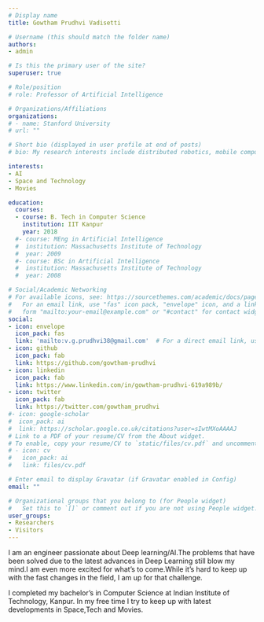 ```yaml
---
# Display name
title: Gowtham Prudhvi Vadisetti

# Username (this should match the folder name)
authors:
- admin

# Is this the primary user of the site?
superuser: true

# Role/position
# role: Professor of Artificial Intelligence

# Organizations/Affiliations
organizations:
# - name: Stanford University
# url: ""

# Short bio (displayed in user profile at end of posts)
# bio: My research interests include distributed robotics, mobile computing and programmable matter.

interests:
- AI
- Space and Technology
- Movies

education:
  courses:
  - course: B. Tech in Computer Science
    institution: IIT Kanpur
    year: 2018
  #- course: MEng in Artificial Intelligence
  #  institution: Massachusetts Institute of Technology
  #  year: 2009
  #- course: BSc in Artificial Intelligence
  #  institution: Massachusetts Institute of Technology
  #  year: 2008

# Social/Academic Networking
# For available icons, see: https://sourcethemes.com/academic/docs/page-builder/#icons
#   For an email link, use "fas" icon pack, "envelope" icon, and a link in the
#   form "mailto:your-email@example.com" or "#contact" for contact widget.
social:
- icon: envelope
  icon_pack: fas
  link: 'mailto:v.g.prudhvi38@gmail.com'  # For a direct email link, use "mailto:test@example.org".
- icon: github
  icon_pack: fab
  link: https://github.com/gowtham-prudhvi
- icon: linkedin
  icon_pack: fab
  link: https://www.linkedin.com/in/gowtham-prudhvi-619a989b/
- icon: twitter
  icon_pack: fab
  link: https://twitter.com/gowtham_prudhvi
#- icon: google-scholar
#  icon_pack: ai
#  link: https://scholar.google.co.uk/citations?user=sIwtMXoAAAAJ
# Link to a PDF of your resume/CV from the About widget.
# To enable, copy your resume/CV to `static/files/cv.pdf` and uncomment the lines below.
# - icon: cv
#   icon_pack: ai
#   link: files/cv.pdf

# Enter email to display Gravatar (if Gravatar enabled in Config)
email: ""

# Organizational groups that you belong to (for People widget)
#   Set this to `[]` or comment out if you are not using People widget.
user_groups:
- Researchers
- Visitors
---
```


I am an engineer passionate about Deep learning/AI.The problems that have been solved due to the latest advances in Deep Learning still blow my mind.I am even more excited for what’s to come.While it’s hard to keep up with the fast changes in the field, I am up for that challenge.


I completed my bachelor’s in Computer Science at Indian Institute of Technology, Kanpur. In my free time I try to keep up with latest developments in Space,Tech and Movies. 